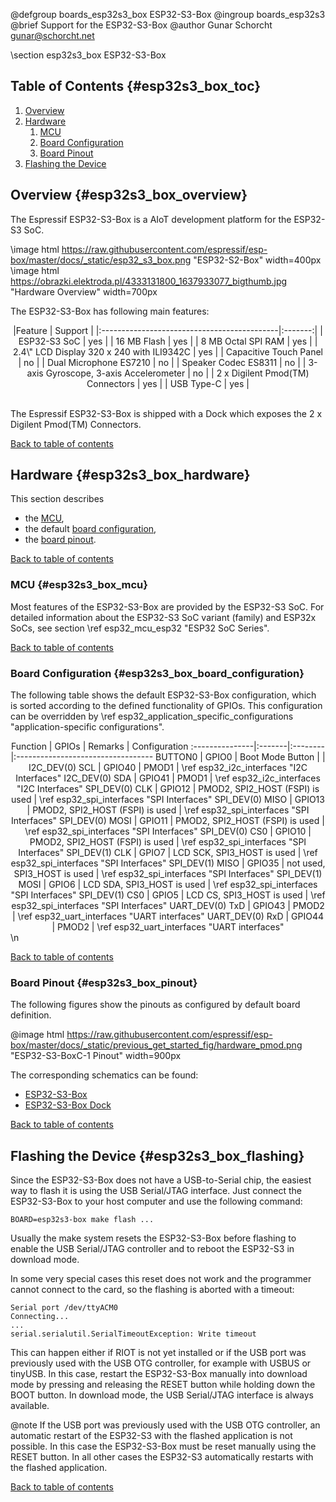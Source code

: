 <!--
Copyright (C) 2023 Gunar Schorcht

This file is subject to the terms and conditions of the GNU Lesser
General Public License v2.1. See the file LICENSE in the top level
directory for more details.
-->

@defgroup   boards_esp32s3_box ESP32-S3-Box
@ingroup    boards_esp32s3
@brief      Support for the ESP32-S3-Box
@author     Gunar Schorcht <gunar@schorcht.net>

\section esp32s3_box ESP32-S3-Box

## Table of Contents {#esp32s3_box_toc}

1. [Overview](#esp32s3_box_overview)
2. [Hardware](#esp32s3_box_hardware)
    1. [MCU](#esp32s3_box_mcu)
    2. [Board Configuration](#esp32s3_box_board_configuration)
    3. [Board Pinout](#esp32s3_box_pinout)
3. [Flashing the Device](#esp32s3_box_flashing)

## Overview {#esp32s3_box_overview}

The Espressif ESP32-S3-Box is a AIoT development platform for the ESP32-S3 SoC.

\image html https://raw.githubusercontent.com/espressif/esp-box/master/docs/_static/esp32_s3_box.png "ESP32-S2-Box" width=400px
\image html https://obrazki.elektroda.pl/4333131800_1637933077_bigthumb.jpg "Hardware Overview" width=700px

The ESP32-S3-Box has following main features:

<center>
|Feature                                      | Support |
|:--------------------------------------------|:-------:|
| ESP32-S3 SoC                                | yes     |
| 16 MB Flash                                 | yes     |
| 8 MB Octal SPI RAM                          | yes     |
| 2.4\" LCD Display 320 x 240 with ILI9342C   | yes     |
| Capacitive Touch Panel                      | no      |
| Dual Microphone ES7210                      | no      |
| Speaker Codec ES8311                        | no      |
| 3-axis Gyroscope, 3-axis Accelerometer      | no      |
| 2 x Digilent Pmod(TM) Connectors            | yes     |
| USB Type-C                                  | yes     |
</center>
<br>

The Espressif ESP32-S3-Box is shipped with a Dock which exposes the
2 x Digilent Pmod(TM) Connectors.

[Back to table of contents](#esp32s3_box_toc)

## Hardware {#esp32s3_box_hardware}

This section describes

- the [MCU](#esp32s3_box_mcu),
- the default [board configuration](#esp32s3_box_board_configuration),
- the [board pinout](#esp32s3_box_pinout).

[Back to table of contents](#esp32s3_box_toc)

### MCU {#esp32s3_box_mcu}

Most features of the ESP32-S3-Box are provided by the ESP32-S3 SoC. For detailed
information about the ESP32-S3 SoC variant (family) and ESP32x SoCs,
see section \ref esp32_mcu_esp32 "ESP32 SoC Series".

[Back to table of contents](#esp32s3_box_toc)

### Board Configuration {#esp32s3_box_board_configuration}

The following table shows the default ESP32-S3-Box configuration, which is
sorted according to the defined functionality of GPIOs. This configuration can
be overridden by \ref esp32_application_specific_configurations
"application-specific configurations".

<center>
Function        | GPIOs  | Remarks | Configuration
:---------------|:-------|:--------|:----------------------------------
BUTTON0         | GPIO0  | Boot Mode Button | |
I2C_DEV(0) SCL  | GPIO40 | PMOD1 | \ref esp32_i2c_interfaces "I2C Interfaces"
I2C_DEV(0) SDA  | GPIO41 | PMOD1 | \ref esp32_i2c_interfaces "I2C Interfaces"
SPI_DEV(0) CLK  | GPIO12 | PMOD2, SPI2_HOST (FSPI) is used | \ref esp32_spi_interfaces "SPI Interfaces"
SPI_DEV(0) MISO | GPIO13 | PMOD2, SPI2_HOST (FSPI) is used | \ref esp32_spi_interfaces "SPI Interfaces"
SPI_DEV(0) MOSI | GPIO11 | PMOD2, SPI2_HOST (FSPI) is used | \ref esp32_spi_interfaces "SPI Interfaces"
SPI_DEV(0) CS0  | GPIO10 | PMOD2, SPI2_HOST (FSPI) is used | \ref esp32_spi_interfaces "SPI Interfaces"
SPI_DEV(1) CLK  | GPIO7  | LCD SCK, SPI3_HOST is used | \ref esp32_spi_interfaces "SPI Interfaces"
SPI_DEV(1) MISO | GPIO35 | not used, SPI3_HOST is used | \ref esp32_spi_interfaces "SPI Interfaces"
SPI_DEV(1) MOSI | GPIO6  | LCD SDA, SPI3_HOST is used | \ref esp32_spi_interfaces "SPI Interfaces"
SPI_DEV(1) CS0  | GPIO5  | LCD CS, SPI3_HOST is used | \ref esp32_spi_interfaces "SPI Interfaces"
UART_DEV(0) TxD | GPIO43 | PMOD2 | \ref esp32_uart_interfaces "UART interfaces"
UART_DEV(0) RxD | GPIO44 | PMOD2 | \ref esp32_uart_interfaces "UART interfaces"
</center>
\n

[Back to table of contents](#esp32s3_box_toc)

### Board Pinout {#esp32s3_box_pinout}

The following figures show the pinouts as configured by default board
definition.

@image html https://raw.githubusercontent.com/espressif/esp-box/master/docs/_static/previous_get_started_fig/hardware_pmod.png "ESP32-S3-BoxC-1 Pinout" width=900px

The corresponding schematics can be found:

- [ESP32-S3-Box](https://github.com/espressif/esp-box/blob/master/hardware/esp32_s3_box_v2.5/schematic/SCH_ESP32-S3-BOX_V2.5_20211011.pdf)
- [ESP32-S3-Box Dock](https://github.com/espressif/esp-box/blob/master/hardware/esp32_s3_box_dock_v1.0/schematic/ESP32-S3-BOX-DOCK_V1D0_20210922.pdf)

[Back to table of contents](#esp32s3_box_toc)

## Flashing the Device {#esp32s3_box_flashing}

Since the ESP32-S3-Box does not have a USB-to-Serial chip, the easiest way to
flash it is using the USB Serial/JTAG interface. Just connect the ESP32-S3-Box
to your host computer and use the following command:
~~~~~~~~~~~~~~~~~~~~~~~~~~~~~~~~~~~~~~~~~~~~~~~~~~~~~~~~~~~~~~~~~~~~~~~~~~
BOARD=esp32s3-box make flash ...
~~~~~~~~~~~~~~~~~~~~~~~~~~~~~~~~~~~~~~~~~~~~~~~~~~~~~~~~~~~~~~~~~~~~~~~~~~

Usually the make system resets the ESP32-S3-Box before flashing to enable the
USB Serial/JTAG controller and to reboot the ESP32-S3 in download mode.

In some very special cases this reset does not work and the programmer cannot
connect to the card, so the flashing is aborted with a timeout:
```
Serial port /dev/ttyACM0
Connecting...
...
serial.serialutil.SerialTimeoutException: Write timeout
```
This can happen either if RIOT is not yet installed or if the USB port was
previously used with the USB OTG controller, for example with USBUS or tinyUSB.
In this case, restart the ESP32-S3-Box manually into download mode by pressing
and releasing the RESET button while holding down the BOOT button.
In download mode, the USB Serial/JTAG interface is always available.

@note If the USB port was previously used with the USB OTG controller, an
      automatic restart of the ESP32-S3 with the flashed application is not
      possible. In this case the ESP32-S3-Box must be reset manually using the RESET
      button. In all other cases the ESP32-S3 automatically restarts with
      the flashed application.

[Back to table of contents](#esp32s3_box_toc)

